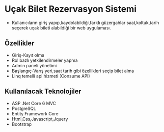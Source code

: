 
# Uçak Bilet Rezervasyon Sistemi

- Kullanıcıların giriş yapıp,kaydolabildiği,farklı güzergahlar saat,koltuk,tarih seçerek uçak bileti alabildiği bir web uygulaması.

## Özellikler

- Giriş-Kayıt olma
- Rol bazlı yetkilendirmeler yapma
- Admin paneli yönetimi
- Başlangıç-Varış yeri,saat tarih gibi özellikleri seçip bilet alma
- Linq temelli api hizmeti (Consume API)


  
## Kullanılacak Teknolojiler

 - ASP .Net Core 6 MVC
 - PostgreSQL
 - Entity Framework Core
 - Html,Css,Javascript,Jquery
 - Bootstrap
